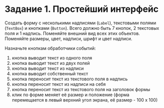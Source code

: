 # Задание 1. Простейший интерфейс
Создать форму с несколькими надписями (`Label`), текстовыми полями (`TextBox`) и кнопками (`Button`). Всего должно быть 7 кнопок, 2 текстовых поля и 1 надпись. Поменяйте внешний вид всех этих объектов. Поменяйте размеры, цвет, надписи, шрифт и цвет надписи.

Назначьте кнопкам обработчики событий:
1) кнопка выводит текст из одного поля
2) кнопка выводит текст из двух полей
3) кнопка выводит текст из надписи
4) кнопка выводит собственный текст
5) кнопка переносит текст из текстового поля в надпись
6) кнопка переносит текст из надписи на себя
7) кнопка переносит текст из текстового поля на заголовок формы
8) клик по форме меняет её размер и положение (форма перемещается в левый верхний угол экрана, её размер - 100 х 100)